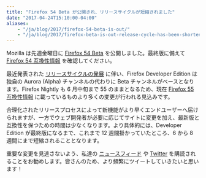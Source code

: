 ```yaml
---
title: "Firefox 54 Beta が公開され、リリースサイクルが短縮されました"
date: "2017-04-24T15:10:00-04:00"
aliases:
    - "/ja/blog/2017/firefox-54-beta-is-out/"
    - "/ja/blog/2017/firefox-beta-is-out-release-cycle-has-been-shortened/"
---
```

Mozilla は先週金曜日に [Firefox 54 Beta](https://www.mozilla.org/firefox/channel/desktop/) を公開しました。最終版に備えて [Firefox 54 互換性情報](https://www.fxsitecompat.dev/ja/versions/54/) を確認してください。

最近発表された [リリースサイクルの発展](https://hacks.mozilla.org/2017/04/simplifying-firefox-release-channels/) に伴い、Firefox Developer Edition は独自の Aurora (Alpha) チャンネルの代わりに Beta チャンネルがベースとなります。Firefox Nightly も 6 月中旬まで 55 のままとなるため、現在 [Firefox 55 互換性情報](https://www.fxsitecompat.dev/ja/versions/55/) に載っているものより多くの変更が行われる見込みです。

合理化されたリリースプロセスによって新機能がより早くエンドユーザーへ届けられますが、一方でウェブ開発者が必要に応じてサイトに変更を加え、最新版と互換性を保つための時間は少なくなります。より具体的には、Developer Edition が最終版になるまで、これまで 12 週間掛かっていたところ、6 から 8 週間にまで短縮されることとなります。

重要な変更を見逃さないよう、私達の [ニュースフィード](https://www.fxsitecompat.dev/ja/index.xml) や [Twitter](https://twitter.com/FxSiteCompat) を購読されることをお勧めします。皆さんのため、より頻繁にツイートしていきたいと思います！
